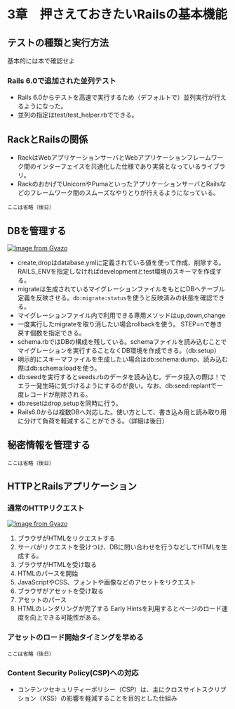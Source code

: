 # 3章　押さえておきたいRailsの基本機能
## テストの種類と実行方法
基本的には本で確認せよ
### Rails 6.0で追加された並列テスト
- Rails 6.0からテストを高速で実行するため（デフォルトで）並列実行が行えるようになった。
- 並列の指定はtest/test_helper.rbでできる。

## RackとRailsの関係
- RackはWebアプリケーションサーバとWebアプリケーションフレームワーク間のインターフェイスを共通化した仕様であり実装となっているライブラリ。
- RackのおかげでUnicornやPumaといったアプリケーションサーバとRailsなどのフレームワーク間のスムーズなやりとりが行えるようになっている。
```
ここは省略（後日）
```
## DBを管理する
[![Image from Gyazo](https://i.gyazo.com/a418a6e095668f19f46e115d9d6d5b81.png)](https://gyazo.com/a418a6e095668f19f46e115d9d6d5b81)
- create,dropはdatabase.ymlに定義されている値を使って作成、削除する。RAILS_ENVを指定しなければdevelopmentとtest環境のスキーマを作成する。
- migrateは生成されているマイグレーションファイルをもとにDBへテーブル定義を反映させる。`db:migrate:status`を使うと反映済みの状態を確認できる。
- マイグレーションファイル内で利用できる専用メソッドはup,down,change
- 一度実行したmigrateを取り消したい場合rollbackを使う。 STEP=nで巻き戻す個数を指定できる。
- schema.rbではDBの構成を残している。schemaファイルを読み込むことでマイグレーションを実行することなくDB環境を作成できる。（db:setup）
- 明示的にスキーマファイルを生成したい場合はdb:schema:dump、読み込む際はdb:schema:loadを使う。
- db:seedを実行するとseeds.rbのデータを読み込む。データ投入の際は！でエラー発生時に気づけるようにするのが良い。なお、db:seed:replantで一度レコードが削除される。
- db:resetはdrop,setupを同時に行う。
- Rails6.0からは複数DBへ対応した。使い方として、書き込み用と読み取り用に分けて負荷を軽減することができる。（詳細は後日）

## 秘密情報を管理する
```
ここは省略（後日）
```
## HTTPとRailsアプリケーション
### 通常のHTTPリクエスト
[![Image from Gyazo](https://i.gyazo.com/d38a05a2653145500ac9a158e261c916.png)](https://gyazo.com/d38a05a2653145500ac9a158e261c916)
1. ブラウザがHTMLをリクエストする
2. サーバがリクエストを受けつけ、DBに問い合わせを行うなどしてHTMLを生成する。
3. ブラウザがHTMLを受け取る
4. HTMLのパースを開始
5. JavaScriptやCSS、フォントや画像などのアセットをリクエスト
6. ブラウザがアセットを受け取る
7. アセットのパース
8. HTMLのレンダリングが完了する
Early Hintsを利用するとページのロード速度を向上できる可能性がある。
### アセットのロード開始タイミングを早める
```
ここは省略（後日）
```

### Content Security Policy(CSP)への対応
- コンテンツセキュリティーポリシー（CSP）は、主にクロスサイトスクリプション（XSS）の影響を軽減することを目的とした仕組み
